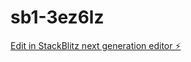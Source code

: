 # sb1-3ez6lz

[Edit in StackBlitz next generation editor ⚡️](https://stackblitz.com/~/github.com/kenya1104/sb1-3ez6lz)